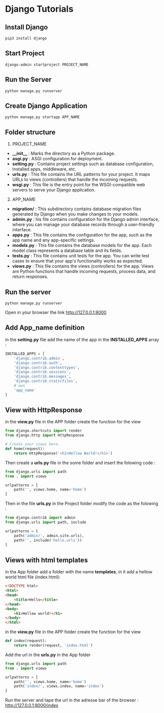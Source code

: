 # Django Tutorials

## Install Django

```shell
pip3 install django
```

## Start Project

```shell
django-admin startproject PROJECT_NAME
```

## Run the Server

```shell
python manage.py runserver
```

## Create Django Application

```shell
python manage.py startapp APP_NAME
```



## Folder structure

1. PROJECT_NAME
* __\_\_init\_\___ : Marks the directory as a Python package.
* __asgi\.py__ : ASGI configuration for deployment.
* __setting\.py__ : Contains project settings such as database configuration, installed apps, middleware, etc.
* __urls\.py__ : This file contains the URL patterns for your project. It maps URLs to views (controllers) that handle the incoming requests.
* __wsgi\.py__ : This file is the entry point for the WSGI-compatible web servers to serve your Django application.
2. APP_NAME
* __migration/__ : This subdirectory contains database migration files generated by Django when you make changes to your models.
* __admin\.py__ : his file contains configuration for the Django admin interface, where you can manage your database records through a user-friendly interface.
* __apps\.py__ : This file contains the configuration for the app, such as the app name and any app-specific settings.
* __models\.py__ : This file contains the database models for the app. Each model class represents a database table and its fields.
* __tests\.py__ : This file contains unit tests for the app. You can write test cases to ensure that your app's functionality works as expected.
* __views\.py__ : This file contains the views (controllers) for the app. Views are Python functions that handle incoming requests, process data, and return responses.

## Run the server
```shell
python manage.py runserver
```
Open in your browser the link http://127.0.0.1:8000


## Add  App_name definition
in the __setting\.py__ file add the name of the app in the __INSTALLED_APPS__ array :
```python
INSTALLED_APPS = [
    'django.contrib.admin',
    'django.contrib.auth',
    'django.contrib.contenttypes',
    'django.contrib.sessions',
    'django.contrib.messages',
    'django.contrib.staticfiles',
    # own
    'app_name'
]
```

## View with HttpResponse
in the __view\.py__ file in the APP folder create the function for the view
```python
from django.shortcuts import render
from django.http import HttpResponse

# Create your views here.
def home(request):
    return HttpResponse('<h1>Hellow World!</h1>')
```
Then create a __urls\.py__ file in the some folder and insert the folowing code :
```python
from django.urls import path
from . import views

urlpatterns = [
    path('', views.home, name='home')
]
```
Then in the file __urls\.py__ in the Project folder modify the code as the folowing :
```python
from django.contrib import admin
from django.urls import path, include

urlpatterns = [
    path('admin/', admin.site.urls),
    path('', include('hello.urls'))
]
```

## Views with html templates

in tha App folder add a folder with the name __templates__, in it add a hellow world html file (index.html):

```html
<!DOCTYPE html>
<html>
<head>
    <title>Hello</title>
</head>
<body>
    <h1>Hellow world!</h1>   
</body>
</html>
```
in the __view\.py__ file in the APP folder create the function for the view

```python
def index(request):
    return render(request, 'index.html')
```
Add the url in the __urls\.py__ in the App folder
```python
from django.urls import path
from . import views

urlpatterns = [
    path('', views.home, name='home')
    path('index/', views.index, name='index')
]
```
Run the server and tape the url in the adresse bar of the browser : http://127.0.0.1:8000/index